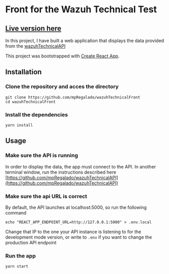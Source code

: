 # Front for the Wazuh Technical Test
## [Live version here](https://wazuh-technical-front.web.app/)

In this project, I have built a web application that displays the data provided from the [wazuhTechnicalAPI](https://github.com/mpRegalado/wazuhTechnicalAPI)

This project was bootstrapped with [Create React App](https://github.com/facebook/create-react-app).

## Installation

### Clone the repository and acces the directory
```
git clone https://github.com/mpRegalado/wazuhTechnicalFront
cd wazuhTechnicalFront
```

### Install the dependencies
```
yarn install
```
## Usage

### Make sure the API is running
In order to display the data, the app must connect to the API.
In another terminal window, run the instructions described here
[https://github.com/mpRegalado/wazuhTechnicalAPI](https://github.com/mpRegalado/wazuhTechnicalAPI)

### Make sure the api URL is correct
By default, the API launches at localhost:5000, so run the following command
```
echo "REACT_APP_ENDPOINT_URL=http://127.0.0.1:5000" > .env.local
```
Change that IP to the one your API instance is listening to for the development mode version, or write to `.env` if you want to change the production API endpoint
### Run the app
```
yarn start
```